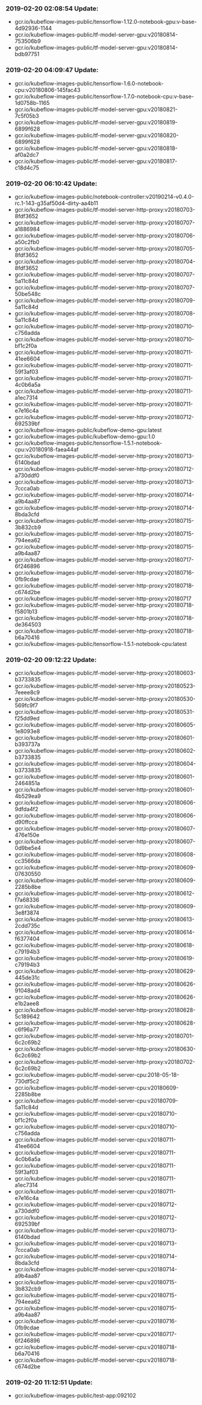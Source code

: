 ### 2019-02-20 02:08:54 Update:

- gcr.io/kubeflow-images-public/tensorflow-1.12.0-notebook-gpu:v-base-4d92936-1144
- gcr.io/kubeflow-images-public/tf-model-server-gpu:v20180814-753506b9
- gcr.io/kubeflow-images-public/tf-model-server-gpu:v20180814-bdb97751
### 2019-02-20 04:09:47 Update:

- gcr.io/kubeflow-images-public/tensorflow-1.6.0-notebook-cpu:v20180806-145fac43
- gcr.io/kubeflow-images-public/tensorflow-1.7.0-notebook-cpu:v-base-1d0758b-1165
- gcr.io/kubeflow-images-public/tf-model-server-gpu:v20180821-7c5f05b3
- gcr.io/kubeflow-images-public/tf-model-server-gpu:v20180819-6899f628
- gcr.io/kubeflow-images-public/tf-model-server-gpu:v20180820-6899f628
- gcr.io/kubeflow-images-public/tf-model-server-gpu:v20180818-af0a2dc7
- gcr.io/kubeflow-images-public/tf-model-server-gpu:v20180817-c18d4c75
### 2019-02-20 06:10:42 Update:

- gcr.io/kubeflow-images-public/notebook-controller:v20190214-v0.4.0-rc.1-143-g35af50d4-dirty-aa4b11
- gcr.io/kubeflow-images-public/tf-model-server-http-proxy:v20180703-8fdf3652
- gcr.io/kubeflow-images-public/tf-model-server-http-proxy:v20180707-a1886984
- gcr.io/kubeflow-images-public/tf-model-server-http-proxy:v20180706-a50c2fb0
- gcr.io/kubeflow-images-public/tf-model-server-http-proxy:v20180705-8fdf3652
- gcr.io/kubeflow-images-public/tf-model-server-http-proxy:v20180704-8fdf3652
- gcr.io/kubeflow-images-public/tf-model-server-http-proxy:v20180707-5a11c84d
- gcr.io/kubeflow-images-public/tf-model-server-http-proxy:v20180707-50be548c
- gcr.io/kubeflow-images-public/tf-model-server-http-proxy:v20180709-5a11c84d
- gcr.io/kubeflow-images-public/tf-model-server-http-proxy:v20180708-5a11c84d
- gcr.io/kubeflow-images-public/tf-model-server-http-proxy:v20180710-c756adda
- gcr.io/kubeflow-images-public/tf-model-server-http-proxy:v20180710-bf1c2f0a
- gcr.io/kubeflow-images-public/tf-model-server-http-proxy:v20180711-41ee6604
- gcr.io/kubeflow-images-public/tf-model-server-http-proxy:v20180711-59f3af03
- gcr.io/kubeflow-images-public/tf-model-server-http-proxy:v20180711-4c0b6a5a
- gcr.io/kubeflow-images-public/tf-model-server-http-proxy:v20180711-a1ec7314
- gcr.io/kubeflow-images-public/tf-model-server-http-proxy:v20180711-e7e16c4a
- gcr.io/kubeflow-images-public/tf-model-server-http-proxy:v20180712-692539bf
- gcr.io/kubeflow-images-public/kubeflow-demo-gpu:latest
- gcr.io/kubeflow-images-public/kubeflow-demo-gpu:1.0
- gcr.io/kubeflow-images-public/tensorflow-1.5.1-notebook-cpu:v20180918-faea44af
- gcr.io/kubeflow-images-public/tf-model-server-http-proxy:v20180713-6140bdad
- gcr.io/kubeflow-images-public/tf-model-server-http-proxy:v20180712-a730ddf0
- gcr.io/kubeflow-images-public/tf-model-server-http-proxy:v20180713-7ccca0ab
- gcr.io/kubeflow-images-public/tf-model-server-http-proxy:v20180714-a9b4aa87
- gcr.io/kubeflow-images-public/tf-model-server-http-proxy:v20180714-8bda3cfd
- gcr.io/kubeflow-images-public/tf-model-server-http-proxy:v20180715-3b832cb9
- gcr.io/kubeflow-images-public/tf-model-server-http-proxy:v20180715-794eea62
- gcr.io/kubeflow-images-public/tf-model-server-http-proxy:v20180715-a9b4aa87
- gcr.io/kubeflow-images-public/tf-model-server-http-proxy:v20180717-6f246896
- gcr.io/kubeflow-images-public/tf-model-server-http-proxy:v20180716-0fb9cdae
- gcr.io/kubeflow-images-public/tf-model-server-http-proxy:v20180718-c674d2be
- gcr.io/kubeflow-images-public/tf-model-server-http-proxy:v20180717
- gcr.io/kubeflow-images-public/tf-model-server-http-proxy:v20180718-f5801b13
- gcr.io/kubeflow-images-public/tf-model-server-http-proxy:v20180718-de364503
- gcr.io/kubeflow-images-public/tf-model-server-http-proxy:v20180718-b6a70416
- gcr.io/kubeflow-images-public/tensorflow-1.5.1-notebook-cpu:latest
### 2019-02-20 09:12:22 Update:

- gcr.io/kubeflow-images-public/tf-model-server-http-proxy:v20180603-b3733835
- gcr.io/kubeflow-images-public/tf-model-server-http-proxy:v20180523-7eeee8c9
- gcr.io/kubeflow-images-public/tf-model-server-http-proxy:v20180530-569fc9f7
- gcr.io/kubeflow-images-public/tf-model-server-http-proxy:v20180531-f25dd9ed
- gcr.io/kubeflow-images-public/tf-model-server-http-proxy:v20180605-1e8093e8
- gcr.io/kubeflow-images-public/tf-model-server-http-proxy:v20180601-b393737a
- gcr.io/kubeflow-images-public/tf-model-server-http-proxy:v20180602-b3733835
- gcr.io/kubeflow-images-public/tf-model-server-http-proxy:v20180604-b3733835
- gcr.io/kubeflow-images-public/tf-model-server-http-proxy:v20180601-2464851a
- gcr.io/kubeflow-images-public/tf-model-server-http-proxy:v20180601-4b529ea9
- gcr.io/kubeflow-images-public/tf-model-server-http-proxy:v20180606-9dfda4f2
- gcr.io/kubeflow-images-public/tf-model-server-http-proxy:v20180606-d90ffcca
- gcr.io/kubeflow-images-public/tf-model-server-http-proxy:v20180607-476e150e
- gcr.io/kubeflow-images-public/tf-model-server-http-proxy:v20180607-0d9be5e4
- gcr.io/kubeflow-images-public/tf-model-server-http-proxy:v20180608-cc3566da
- gcr.io/kubeflow-images-public/tf-model-server-http-proxy:v20180609-07630550
- gcr.io/kubeflow-images-public/tf-model-server-http-proxy:v20180609-2285b8be
- gcr.io/kubeflow-images-public/tf-model-server-http-proxy:v20180612-f7a68336
- gcr.io/kubeflow-images-public/tf-model-server-http-proxy:v20180609-3e8f3874
- gcr.io/kubeflow-images-public/tf-model-server-http-proxy:v20180613-2cdd735c
- gcr.io/kubeflow-images-public/tf-model-server-http-proxy:v20180614-f6377404
- gcr.io/kubeflow-images-public/tf-model-server-http-proxy:v20180618-c79194b3
- gcr.io/kubeflow-images-public/tf-model-server-http-proxy:v20180619-c79194b3
- gcr.io/kubeflow-images-public/tf-model-server-http-proxy:v20180629-445de31c
- gcr.io/kubeflow-images-public/tf-model-server-http-proxy:v20180626-91048ad4
- gcr.io/kubeflow-images-public/tf-model-server-http-proxy:v20180626-e1b2aee8
- gcr.io/kubeflow-images-public/tf-model-server-http-proxy:v20180628-5c189642
- gcr.io/kubeflow-images-public/tf-model-server-http-proxy:v20180628-c6f96a77
- gcr.io/kubeflow-images-public/tf-model-server-http-proxy:v20180701-6c2c69b2
- gcr.io/kubeflow-images-public/tf-model-server-http-proxy:v20180630-6c2c69b2
- gcr.io/kubeflow-images-public/tf-model-server-http-proxy:v20180702-6c2c69b2
- gcr.io/kubeflow-images-public/tf-model-server-cpu:2018-05-18-730df5c2
- gcr.io/kubeflow-images-public/tf-model-server-cpu:v20180609-2285b8be
- gcr.io/kubeflow-images-public/tf-model-server-cpu:v20180709-5a11c84d
- gcr.io/kubeflow-images-public/tf-model-server-cpu:v20180710-bf1c2f0a
- gcr.io/kubeflow-images-public/tf-model-server-cpu:v20180710-c756adda
- gcr.io/kubeflow-images-public/tf-model-server-cpu:v20180711-41ee6604
- gcr.io/kubeflow-images-public/tf-model-server-cpu:v20180711-4c0b6a5a
- gcr.io/kubeflow-images-public/tf-model-server-cpu:v20180711-59f3af03
- gcr.io/kubeflow-images-public/tf-model-server-cpu:v20180711-a1ec7314
- gcr.io/kubeflow-images-public/tf-model-server-cpu:v20180711-e7e16c4a
- gcr.io/kubeflow-images-public/tf-model-server-cpu:v20180712-a730ddf0
- gcr.io/kubeflow-images-public/tf-model-server-cpu:v20180712-692539bf
- gcr.io/kubeflow-images-public/tf-model-server-cpu:v20180713-6140bdad
- gcr.io/kubeflow-images-public/tf-model-server-cpu:v20180713-7ccca0ab
- gcr.io/kubeflow-images-public/tf-model-server-cpu:v20180714-8bda3cfd
- gcr.io/kubeflow-images-public/tf-model-server-cpu:v20180714-a9b4aa87
- gcr.io/kubeflow-images-public/tf-model-server-cpu:v20180715-3b832cb9
- gcr.io/kubeflow-images-public/tf-model-server-cpu:v20180715-794eea62
- gcr.io/kubeflow-images-public/tf-model-server-cpu:v20180715-a9b4aa87
- gcr.io/kubeflow-images-public/tf-model-server-cpu:v20180716-0fb9cdae
- gcr.io/kubeflow-images-public/tf-model-server-cpu:v20180717-6f246896
- gcr.io/kubeflow-images-public/tf-model-server-cpu:v20180718-b6a70416
- gcr.io/kubeflow-images-public/tf-model-server-cpu:v20180718-c674d2be
### 2019-02-20 11:12:51 Update:

- gcr.io/kubeflow-images-public/test-app:092102
